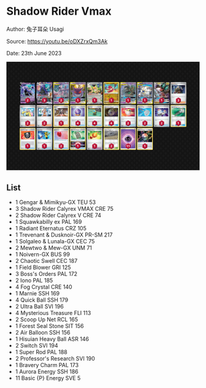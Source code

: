 # Shadow Rider Vmax

Author: 兔子耳朵 Usagi

Source: <https://youtu.be/oDXZrxQm3Ak>

Date: 23th June 2023

![decklist](../../images/PAL/Shadow%20Rider%20Vmax/3-%20Shadow%20Rider%20Vmax.png)

## List

* 1 Gengar & Mimikyu-GX TEU 53
* 3 Shadow Rider Calyrex VMAX CRE 75
* 2 Shadow Rider Calyrex V CRE 74
* 1 Squawkabilly ex PAL 169
* 1 Radiant Eternatus CRZ 105
* 1 Trevenant & Dusknoir-GX PR-SM 217
* 1 Solgaleo & Lunala-GX CEC 75
* 2 Mewtwo & Mew-GX UNM 71
* 1 Noivern-GX BUS 99
* 2 Chaotic Swell CEC 187
* 1 Field Blower GRI 125
* 3 Boss's Orders PAL 172
* 2 Iono PAL 185
* 4 Fog Crystal CRE 140
* 1 Marnie SSH 169
* 4 Quick Ball SSH 179
* 2 Ultra Ball SVI 196
* 4 Mysterious Treasure FLI 113
* 2 Scoop Up Net RCL 165
* 1 Forest Seal Stone SIT 156
* 2 Air Balloon SSH 156
* 1 Hisuian Heavy Ball ASR 146
* 2 Switch SVI 194
* 1 Super Rod PAL 188
* 2 Professor's Research SVI 190
* 1 Bravery Charm PAL 173
* 1 Aurora Energy SSH 186
* 11 Basic {P} Energy SVE 5
